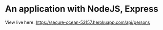 # An application with NodeJS, Express

View live here: https://secure-ocean-53157.herokuapp.com/api/persons

